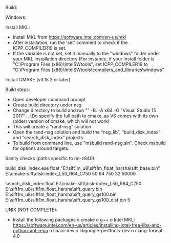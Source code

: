 Build:

Windows:

Install MKL:
-	Install MKL from https://software.intel.com/en-us/mkl
-	After installation, run the 'set' comment to check if the ICPP_COMPILER19 is set. 
- 	If the variable is not set, set it manually to the "windows" folder under your MKL installation directory
	(For instance, if your install folder is "C:\Program Files (x86)\IntelSWtools", set ICPP_COMPILER19 to "C:\Program Files (x86)\IntelSWtools\compilers_and_libraries\windows"

Install CMAKE (v3.15.2 or later)

Build steps:
-	Open developer command prompt
-	Create build directory under nsg
-	Change directory to build and run  "<path to your cmake>" -B. -A x64 -G "Visual Studio 15 2017" ..
		(Do specify the full path to cmake, as VS comes with its own (older) version of cmake, which will not work)
-	This will create a “rand-nsg” solution
-	Open the rand-nsg solution and build the “nsg_lib”, “build_disk_index” and “search_disk_index” projects
-	To build from command line, use "msbuild rand-nsg.sln". Check msbuild for options around targets.

Sanity checks (paths specific to nn-z840): 

build_disk_index.exe float "E:\sift1m_u8\sift1m_float_harsha\sift_base.bin" E:\cmake-sift\disk-index_L50_R64_C750 50 64 750 32 50000

search_disk_index float E:\cmake-sift\disk-index_L50_R64_C750 E:\sift1m_u8\sift1m_float_harsha\sift_query.bin E:\sift1m_u8\sift1m_float_harsha\sift_query_gs100.bin E:\sift1m_u8\sift1m_float_harsha\sift_query_gs100_dist.bin 5


UNIX (NOT COMPLETE):
-	Install the following packages
o	cmake
o	g++ 
o	Intel MKL:  https://software.intel.com/en-us/articles/installing-intel-free-libs-and-python-apt-repo
o	libaio-dev
o	libgoogle-perftools-dev
o	clang-format-4.0
